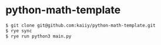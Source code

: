 # python-math-template

```sh
$ git clone git@github.com:kaiiy/python-math-template.git
$ rye sync
$ rye run python3 main.py
```
